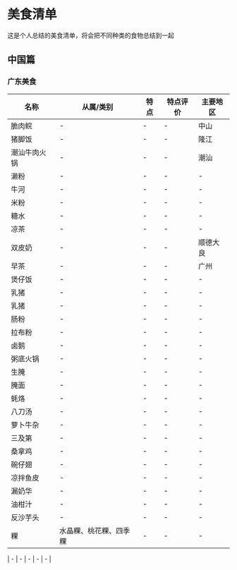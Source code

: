 # 美食清单

这是个人总结的美食清单，将会把不同种类的食物总结到一起

## 中国篇

### 广东美食
| 名称 | 从属/类别 | 特点 | 特点评价 | 主要地区 |
|----------|----------|----------|----------|----------|
| 脆肉鲩 | - | - | - | 中山 |
| 猪脚饭 | - | - | - | 隆江 |
| 潮汕牛肉火锅 | - | - | - | 潮汕 |
| 濑粉 | - | - | - | - |
| 牛河 | - | - | - | - |
| 米粉 | - | - | - | - |
| 糖水 | - | - | - | - |
| 凉茶 | - | - | - | - |
| 双皮奶 | - | - | - | 顺德大良 |
| 早茶 | - | - | - | 广州 |
| 煲仔饭 | - | - | - | - |
| 乳猪 | - | - | - | - |
| 乳猪 | - | - | - | - |
| 肠粉 | - | - | - | - |
| 拉布粉 | - | - | - | - |
| 卤鹅 | - | - | - | - |
| 粥底火锅 | - | - | - | - |
| 生腌 | - | - | - | - |
| 腌面 | - | - | - | - |
| 蚝烙 | - | - | - | - |
| 八刀汤 | - | - | - | - |
| 萝卜牛杂 | - | - | - | - |
| 三及第 | - | - | - | - |
| 桑拿鸡 | - | - | - | - |
| 碗仔翅 | - | - | - | - |
| 凉拌鱼皮 | - | - | - | - |
| 漏奶华 | - | - | - | - |
| 油柑汁 | - | - | - | - |
| 反沙芋头 | - | - | - | - |
| 粿 |  水晶粿、桃花粿、四季粿 | - | - | - |

| - | - | - | - | - |

